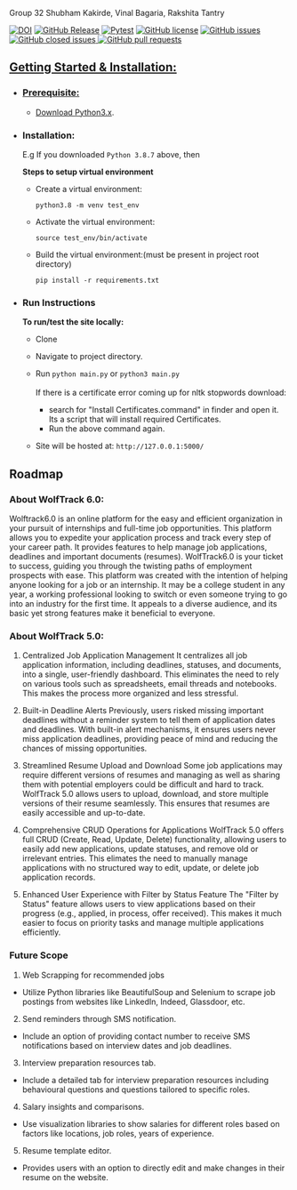 Group 32
Shubham Kakirde, Vinal Bagaria, Rakshita Tantry

[![DOI](https://zenodo.org/badge/DOI/10.5281/zenodo.14188177.svg)](https://doi.org/10.5281/zenodo.14188177)
[![GitHub Release](https://img.shields.io/badge/release-v1.0.1.1-blue)](https://github.com/SE-vrs-organization/SE_Project3_Wolftrack)
[![Pytest](https://github.com/SE-vrs-organization/SE_Project3_Wolftrack/actions/workflows/python-build.yaml/badge.svg)](https://github.com/SE-vrs-organization/SE_Project3_Wolftrack/actions/workflows/python-build.yaml.yaml)
[![GitHub license](https://img.shields.io/github/license/SE-vrs-organization/SE_Project3_Wolftrack)](https://github.com/SE-vrs-organization/SE_Project3_Wolftrack/blob/main/License.md)
<a href="https://github.com/SE-vrs-organization/SE_Project3_Wolftrack/issues"><img alt="GitHub issues" src="https://img.shields.io/github/issues/SE-vrs-organization/SE_Project3_Wolftrack"></a>
<a href="https://github.com/SE-vrs-organization/SE_Project3_Wolftrack/issues"><img alt="GitHub closed issues" src="https://img.shields.io/github/issues-closed/SE-vrs-organization/SE_Project3_Wolftrack">
<a href="https://github.com/SE-vrs-organization/SE_Project3_Wolftrack/pulls"><img alt="GitHub pull requests" src="https://img.shields.io/github/issues-pr/SE-vrs-organization/SE_Project3_Wolftrack">

## Getting Started & Installation:

- ### Prerequisite:

  - Download [Python3.x](https://www.python.org/downloads/).

- ### Installation:

  E.g If you downloaded `Python 3.8.7` above, then

  **Steps to setup virtual environment**

  - Create a virtual environment:

    `python3.8 -m venv test_env`

  - Activate the virtual environment:

    `source test_env/bin/activate`

  - Build the virtual environment:(must be present in project root directory)

    `pip install -r requirements.txt`

- ### Run Instructions

  **To run/test the site locally:**

  - Clone

  - Navigate to project directory.

  - Run `python main.py` or `python3 main.py` <br> <br>
    If there is a certificate error coming up for nltk stopwords download: <br>

    - search for "Install Certificates.command" in finder and open it. Its a script that will install required Certificates. <br>
    - Run the above command again.

  - Site will be hosted at:
    `http://127.0.0.1:5000/`

## Roadmap

### About WolfTrack 6.0:

Wolftrack6.0 is an online platform for the easy and efficient organization in your pursuit of internships and full-time job opportunities. This platform allows you to expedite your application process and track every step of your career path. It provides features to help manage job applications, deadlines and important documents (resumes). WolfTrack6.0 is your ticket to success, guiding you through the twisting paths of employment prospects with ease. This platform was created with the intention of helping anyone looking for a job or an internship. It may be a college student in any year, a working professional looking to switch or even someone trying to go into an industry for the first time. It appeals to a diverse audience, and its basic yet strong features make it beneficial to everyone.

### About WolfTrack 5.0:

1. Centralized Job Application Management
   It centralizes all job application information, including deadlines, statuses, and documents, into a single, user-friendly dashboard. This eliminates the need to rely on various tools such as spreadsheets, email threads and notebooks. This makes the process more organized and less stressful.

2. Built-in Deadline Alerts
   Previously, users risked missing important deadlines without a reminder system to tell them of application dates and deadlines. With built-in alert mechanisms, it ensures users never miss application deadlines, providing peace of mind and reducing the chances of missing opportunities.

3. Streamlined Resume Upload and Download
   Some job applications may require different versions of resumes and managing as well as sharing them with potential employers could be difficult and hard to track. WolfTrack 5.0 allows users to upload, download, and store multiple versions of their resume seamlessly. This ensures that resumes are easily accessible and up-to-date.

4. Comprehensive CRUD Operations for Applications
   WolfTrack 5.0 offers full CRUD (Create, Read, Update, Delete) functionality, allowing users to easily add new applications, update statuses, and remove old or irrelevant entries. This elimates the need to manually manage applications with no structured way to edit, update, or delete job application records.

5. Enhanced User Experience with Filter by Status Feature
   The "Filter by Status" feature allows users to view applications based on their progress (e.g., applied, in process, offer received). This makes it much easier to focus on priority tasks and manage multiple applications efficiently.

### Future Scope

1. Web Scrapping for recommended jobs

- Utilize Python libraries like BeautifulSoup and Selenium to scrape job postings from websites like LinkedIn, Indeed, Glassdoor, etc.

2. Send reminders through SMS notification.

- Include an option of providing contact number to receive SMS notifications based on interview dates and job deadlines.

3. Interview preparation resources tab.

- Include a detailed tab for interview preparation resources including behavioural questions and questions tailored to specific roles.

4. Salary insights and comparisons.

- Use visualization libraries to show salaries for different roles based on factors like locations, job roles, years of experience.

5. Resume template editor.

- Provides users with an option to directly edit and make changes in their resume on the website.
